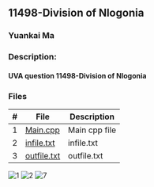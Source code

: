 ## 11498-Division of Nlogonia
### Yuankai Ma
### Description:
#### UVA question 11498-Division of Nlogonia

### Files

|   #   | File            | Description                                        |
| :---: | --------------- | -------------------------------------------------- |
|   1   | <a href="https://github.com/Kyrie-Ma/4883-Programming_Techniques-Ma/blob/master/Assignment/P01/11498/main.cpp" > Main.cpp         | Main cpp file      |
|   2   | <a href="https://github.com/Kyrie-Ma/4883-Programming_Techniques-Ma/blob/master/Assignment/P01/11498/infile.txt" > infile.txt         | infile.txt      |
|   3   | <a href="https://github.com/Kyrie-Ma/4883-Programming_Techniques-Ma/blob/master/Assignment/P01/11498/outfile.txt" > outfile.txt         | outfile.txt      |

![1](https://user-images.githubusercontent.com/60235679/91651411-f7458380-ea51-11ea-9197-793f0fa8fb41.png)
![2](https://user-images.githubusercontent.com/60235679/91651412-f876b080-ea51-11ea-97bd-139c60d94993.png)
![7](https://user-images.githubusercontent.com/60235679/91652292-6ffd0d80-ea5b-11ea-8c1e-540d41fbf2f5.png)
